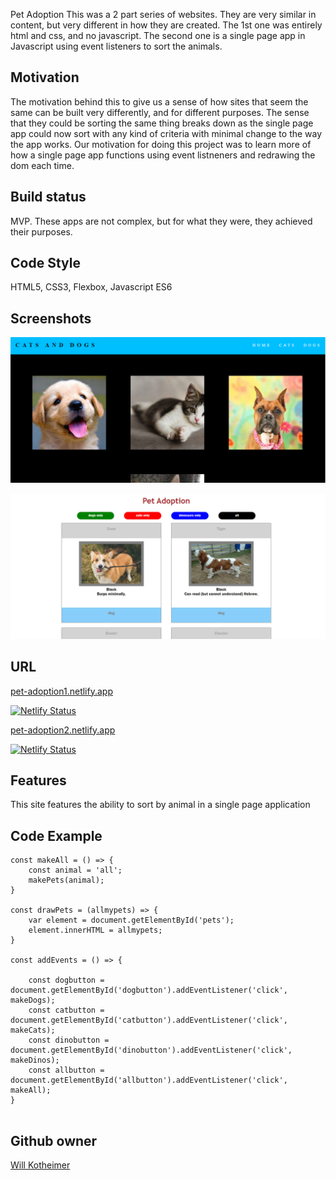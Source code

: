 Pet Adoption
This was a 2 part series of websites. They are very similar in content, but very different in
how they are created. The 1st one was entirely html and css, and no javascript. The second
one is a single page app in Javascript using event listeners to sort the animals.

## Motivation
The motivation behind this to give us a sense of how sites that seem the same can be built
very differently, and for different purposes. The sense that they could be sorting the 
same thing breaks down as the single page app could now sort with any kind of criteria with
minimal change to the way the app works. Our motivation for doing this project was to
learn more of how a single page app functions using event listneners and redrawing the dom
each time.

## Build status
MVP. These apps are not complex, but for what they were, they achieved their purposes.

## Code Style
HTML5, CSS3, Flexbox, Javascript ES6

## Screenshots

![](https://github.com/willkotheimer/pet-adoption/blob/master/petadoption1.PNG)

![](https://github.com/willkotheimer/pet-adoption/blob/master/petadoption2.PNG)

## URL

[pet-adoption1.netlify.app](pet-adoption1.netlify.app)

[![Netlify Status](https://api.netlify.com/api/v1/badges/b817e280-6642-4b31-80d0-baf82e7b95be/deploy-status)](https://app.netlify.com/sites/pet-adoption1/deploys)

[pet-adoption2.netlify.app](pet-adoption1.netlify.app)

[![Netlify Status](https://api.netlify.com/api/v1/badges/e2a6220d-32ec-449b-8bed-a2faa2113d9e/deploy-status)](https://app.netlify.com/sites/pet-adoption2/deploys)

## Features
This site features the ability to sort by animal in a single page application

## Code Example
```
const makeAll = () => {
    const animal = 'all';
    makePets(animal);
}

const drawPets = (allmypets) => {
    var element = document.getElementById('pets');
    element.innerHTML = allmypets;
}

const addEvents = () => {

    const dogbutton = document.getElementById('dogbutton').addEventListener('click', makeDogs);
    const catbutton = document.getElementById('catbutton').addEventListener('click', makeCats);
    const dinobutton = document.getElementById('dinobutton').addEventListener('click', makeDinos);
    const allbutton = document.getElementById('allbutton').addEventListener('click', makeAll);
}
    

```
## Github owner

[Will Kotheimer](https://github.com/willkotheimer)
